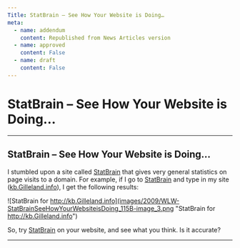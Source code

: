 ```yaml
---
Title: StatBrain – See How Your Website is Doing…
meta:
  - name: addendum
    content: Republished from News Articles version
  - name: approved
    content: False
  - name: draft
    content: False
---
```

# StatBrain – See How Your Website is Doing…

---
## StatBrain – See How Your Website is Doing…


I stumbled upon a site called [StatBrain](http://www.statbrain.com) that gives very general statistics on page visits to a domain. For example, if I go to [StatBrain](http://www.statbrain.com) and type in my site ([kb.Gilleland.info](http://www.statbrain.com/www.kb.gilleland.info/)), I get the following results:



![StatBrain for http://kb.Gilleland.info](images/2009/WLW-StatBrainSeeHowYourWebsiteisDoing_115B-image_3.png "StatBrain for http://kb.Gilleland.info")



So, try [StatBrain](http://www.StatBrain.com) on your website, and see what you think. Is it accurate?





---

